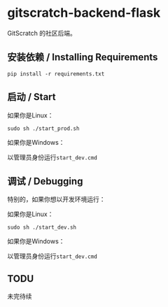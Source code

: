 # gitscratch-backend-flask

GitScratch 的社区后端。

## 安装依赖 / Installing Requirements
```shell
pip install -r requirements.txt
```

## 启动 / Start
如果你是Linux：
```shell
sudo sh ./start_prod.sh
```
如果你是Windows：

以管理员身份运行`start_dev.cmd`

## 调试 / Debugging
特别的，如果你想以开发环境运行：

如果你是Linux：
```shell
sudo sh ./start_dev.sh
```
如果你是Windows：

以管理员身份运行`start_dev.cmd`

## TODU
未完待续
